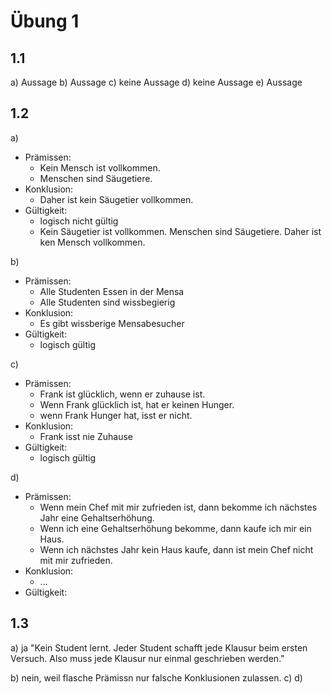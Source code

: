 # Übung 1

## 1.1

a) Aussage
b) Aussage
c) keine Aussage
d) keine Aussage
e) Aussage

## 1.2

a)

- Prämissen:
  - Kein Mensch ist vollkommen.
  - Menschen sind Säugetiere.
- Konklusion:
  - Daher ist kein Säugetier vollkommen.
- Gültigkeit:
  - logisch nicht gültig
  - Kein Säugetier ist vollkommen. Menschen sind Säugetiere. Daher ist ken Mensch vollkommen.

b)

- Prämissen:
  - Alle Studenten Essen in der Mensa
  - Alle Studenten sind wissbegierig
- Konklusion:
  - Es gibt wissberige Mensabesucher
- Gültigkeit:
  - logisch gültig

c)

- Prämissen:
  - Frank ist glücklich, wenn er zuhause ist.
  - Wenn Frank glücklich ist, hat er keinen Hunger.
  - wenn Frank Hunger hat, isst er nicht.
- Konklusion:
  - Frank isst nie Zuhause
- Gültigkeit:
  - logisch gültig

d)

- Prämissen:
  - Wenn mein Chef mit mir zufrieden ist, dann bekomme ich nächstes Jahr eine Gehaltserhöhung.
  - Wenn ich eine Gehaltserhöhung bekomme, dann kaufe ich mir ein Haus.
  - Wenn ich nächstes Jahr kein Haus kaufe, dann ist mein Chef nicht mit mir zufrieden.
- Konklusion:
  - ...
- Gültigkeit:

## 1.3

a) ja "Kein Student lernt. Jeder Student schafft jede Klausur beim ersten Versuch. Also muss jede Klausur nur einmal geschrieben werden."

b) nein, weil flasche Prämissn nur falsche Konklusionen zulassen.
c)
d)
